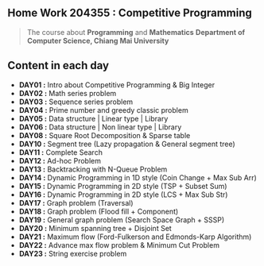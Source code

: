 ## Home Work 204355 : Competitive Programming
> The course about **Programming** and **Mathematics**
> **Department of Computer Science, Chiang Mai University**

## **Content in each day**
 - **DAY01 :** Intro about Competitive Programming & Big Integer
 - **DAY02 :** Math series problem
 - **DAY03 :** Sequence series problem
 - **DAY04 :** Prime number and greedy classic problem
 - **DAY05 :** Data structure | Linear type | Library
 - **DAY06 :** Data structure | Non linear type | Library
 - **DAY08 :** Square Root Decomposition & Sparse table
 - **DAY10 :** Segment tree (Lazy propagation & General segment tree)
 - **DAY11 :** Complete Search
 - **DAY12 :** Ad-hoc Problem
 - **DAY13 :** Backtracking with N-Queue Problem
 - **DAY14 :** Dynamic Programming in 1D style (Coin Change + Max Sub Arr)
 - **DAY15 :** Dynamic Programming in 2D style (TSP + Subset Sum)
 - **DAY16 :** Dynamic Programming in 2D style (LCS + Max Sub Str)
 - **DAY17 :** Graph problem (Traversal)
 - **DAY18 :** Graph problem (Flood fill + Component)
 - **DAY19 :** General graph problem (Search Space Graph + SSSP)
 - **DAY20 :** Minimum spanning tree + Disjoint Set
 - **DAY21 :** Maximum flow (Ford-Fulkerson and Edmonds-Karp Algorithm)
 - **DAY22 :** Advance max flow problem & Minimum Cut Problem
 - **DAY23 :** String exercise problem

